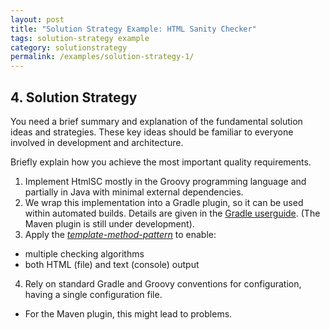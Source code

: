 ```yaml
---
layout: post
title: "Solution Strategy Example: HTML Sanity Checker"
tags: solution-strategy example 
category: solutionstrategy
permalink: /examples/solution-strategy-1/
---
```


## 4. Solution Strategy

<div class="arc42-example" markdown="1">
You need a brief summary and explanation of the fundamental solution ideas and strategies. 
These key ideas should be familiar to everyone involved in development and architecture.

Briefly explain how you achieve the most important quality requirements.
</div>


1. Implement HtmlSC mostly in the Groovy programming language and partially in Java
with minimal external dependencies.
2. We wrap this implementation into a Gradle plugin, so it can be used within
automated builds. Details are given in the
[Gradle userguide](https://docs.gradle.org/current/userguide/userguide.html).
(The Maven plugin is still under development).
3. Apply the [_template-method-pattern_](https://sourcemaking.com/design_patterns/template_method/)
to enable:
  * multiple checking algorithms
  * both HTML (file) and text (console) output
4. Rely on standard Gradle and Groovy conventions for configuration, having a single configuration file.
  * For the Maven plugin, this might lead to problems.

